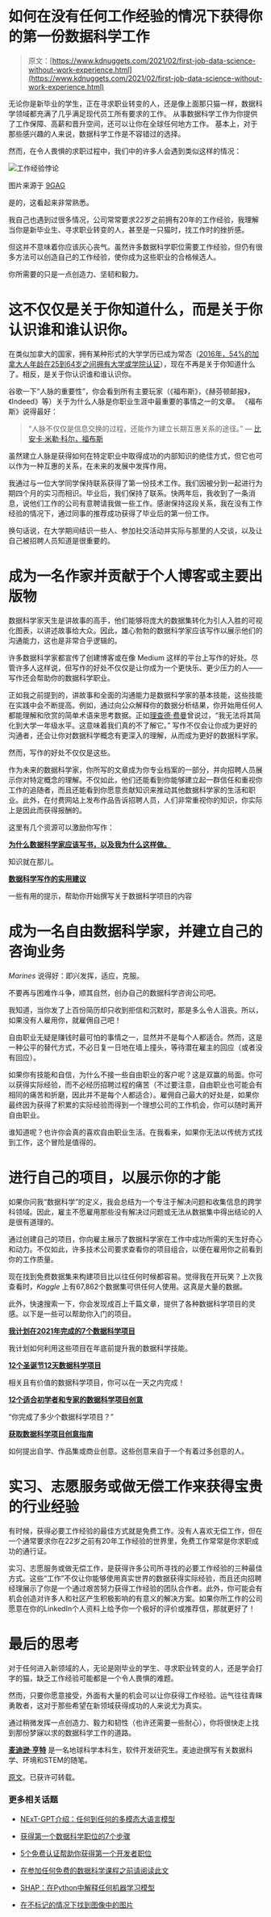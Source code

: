 # 如何在没有任何工作经验的情况下获得你的第一份数据科学工作

> 原文：[https://www.kdnuggets.com/2021/02/first-job-data-science-without-work-experience.html](https://www.kdnuggets.com/2021/02/first-job-data-science-without-work-experience.html)

无论你是新毕业的学生，正在寻求职业转变的人，还是像上面那只猫一样，数据科学领域都充满了几乎满足现代员工所有要求的工作。 从事数据科学工作为你提供了工作保障、高薪和晋升空间，还可以让你在全球任何地方工作。 基本上，对于那些感兴趣的人来说，数据科学工作是不容错过的选择。

然而，在令人畏惧的求职过程中，我们中的许多人会遇到类似这样的情况：

![工作经验悖论](../Images/3a8d50683ae0649cb8c41e7089e342d5.png)

图片来源于 [9GAG](https://images-cdn.9gag.com/photo/aQ1n2w8_700b.jpg)

是的，这看起来非常熟悉。

我自己也遇到过很多情况，公司常常要求22岁之前拥有20年的工作经验，我理解当你是新毕业生、寻求职业转变的人，甚至是一只猫时，找工作时的挫折感。

但这并不意味着你应该灰心丧气。虽然许多数据科学职位需要工作经验，但仍有很多方法可以创造自己的工作经验，使你成为这些职业的合格候选人。

你所需要的只是一点创造力、坚韧和毅力。

# 这不仅仅是关于你知道什么，而是关于你认识谁和谁认识你。

在类似加拿大的国家，拥有某种形式的大学学历已成为常态（[2016年，54%的加拿大人年龄在25到64岁之间拥有大学或学院认证](https://www150.statcan.gc.ca/n1/daily-quotidien/171129/dq171129a-eng.htm)），现在不再是关于你知道什么了。相反，是关于你认识谁和谁认识你。

谷歌一下“人脉的重要性”，你会看到所有主要玩家（《福布斯》，《赫芬顿邮报》，《Indeed》等）关于为什么人脉是你职业生涯中最重要的事情之一的文章。 《福布斯》说得最好：

> “人脉不仅仅是信息交换的过程，还能作为建立长期互惠关系的途径。” — [比安卡·米勒·科尔，福布斯](https://www.forbes.com/sites/biancamillercole/2019/03/20/why-networking-should-be-at-the-core-of-your-career/?sh=61cbf95a1300)

虽然建立人脉是获得如何在特定职业中取得成功的内部知识的绝佳方式，但它也可以作为一种互惠的关系，在未来的发展中发挥作用。

我通过与一位大学同学保持联系获得了第一份技术工作。我们因被分到一起进行为期四个月的实习而相识。毕业后，我们保持了联系。快两年后，我收到了一条消息，说他们工作的公司有意聘请我做一些工作。感谢保持这段关系，我在没有工作经验的情况下，通过同事的推荐成功获得了毕业后的第一份工作。

换句话说，在大学期间结识一些人、参加社交活动并实际与那里的人交谈，以及让自己被招聘人员知道是很重要的。

# 成为一名作家并贡献于个人博客或主要出版物

数据科学家天生是讲故事的高手，他们能够将庞大的数据集转化为引人入胜的可视化图表，以讲述故事给大众。因此，雄心勃勃的数据科学家应该写作以展示他们的沟通能力，这也是非常合乎逻辑的。

许多数据科学家都宣传了创建博客或在像 Medium 这样的平台上写作的好处。尽管许多人这样说，但写作的好处不仅仅是让你成为一个更快乐、更少压力的人——写作还会帮助你的数据科学职业。

正如我之前提到的，讲故事和全面的沟通能力是数据科学家的基本技能，这些技能在实践中会不断提高。例如，通过向公众解释你的数据分析结果，你开始用任何人都能理解和欣赏的简单术语来思考数据。正如[理查德·费曼](https://blog.doist.com/feynman-technique/)曾说过，“我无法将其简化到大学一年级水平。这意味着我们真的不了解它。” 写作不仅会让你成为更好的沟通者，还会让你对数据科学概念有更深入的理解，从而成为更好的数据科学家。

然而，写作的好处不仅仅是这些。

作为未来的数据科学家，你所写的文章成为你专业档案的一部分，并向招聘人员展示你对特定概念的理解。不仅如此，他们还能看到你能够建立起一群信任和重视你工作的追随者，而且还能看到你愿意贡献知识来推动其他数据科学家的生活和职业。此外，在付费网站上发布作品告诉招聘人员，人们非常重视你的知识，你实际上是因此而获得报酬的。

这里有几个资源可以激励你写作：

[**为什么数据科学家应该写书，以及我为什么这样做。**](https://towardsdatascience.com/why-data-scientists-should-write-books-and-why-i-did-1f047e10c6ab)

知识就在那儿。

[**数据科学写作的实用建议**](https://towardsdatascience.com/practical-advice-for-data-science-writing-cc842795ed52)

一些有用的提示，帮助你开始撰写关于数据科学项目的内容

# 成为一名自由数据科学家，并建立自己的咨询业务

*Marines* 说得好：即兴发挥，适应，克服。

不要再与困难作斗争，顺其自然，创办自己的数据科学咨询公司吧。

我知道，当你发了上百份简历却只收到拒信和沉默时，那是多么令人沮丧。所以，如果没有人雇用你，就雇佣自己吧！

自由职业无疑是赚钱时最可怕的事情之一，显然并不是每个人都适合。然而，这是一种公平的替代方式，不必日复一日地在墙上撞头，等待潜在雇主的回应（或者没有回应）。

如果你有技能和自信，为什么不接一些自由职业的客户呢？这是双赢的局面。你可以获得实际经验，而不必经历招聘过程的痛苦（不过要注意，自由职业也可能会有相同的痛苦和折磨，因此并不是每个人都适合）。雇佣自己最大的好处是，如果你最终因为获得了积累的实际经验而得到一个理想公司的工作机会，你可以随时离开自由职业。

谁知道呢？也许你会真的喜欢自由职业生活。在我看来，如果你无法以传统方式找到工作，这个冒险是值得的。

# 进行自己的项目，以展示你的才能

如果你问我“数据科学”的定义，我会总结为一个专注于解决问题和收集信息的跨学科领域。因此，雇主不愿雇用那些没有解决过问题或无法从数据集中得出结论的人是很有道理的。

通过创建自己的项目，你向雇主展示了数据科学家在工作中成功所需的天生好奇心和动力。不仅如此，许多技术公司要求查看你的项目组合，以便在雇用你之前看到你的工作质量。

现在找到免费数据集来构建项目比以往任何时候都容易。觉得我在开玩笑？上次我查看时，*Kaggle* 上有67,862个数据集可供任何人使用。这真是大量的数据。

此外，快速搜索一下，你会发现成百上千篇文章，提供了各种数据科学项目的灵感。以下是一些可以帮助你入门的项目。

[**我计划在2021年完成的7个数据科学项目**](https://towardsdatascience.com/the-7-data-science-projects-i-plan-on-completing-in-2021-5f7dd5cda72f)

我计划如何利用这些项目在年底前提升我的数据科学技能。

[**12个圣诞节12天数据科学项目**](https://towardsdatascience.com/12-data-science-projects-for-12-days-of-christmas-aff693f5ed2b)

相关且有价值的数据科学项目，你可以在一天之内完成！

[**12个适合初学者和专家的数据科学项目创意**](https://towardsdatascience.com/12-cool-data-science-projects-ideas-for-beginners-and-experts-fc75b5498e03)

“你完成了多少个数据科学项目？”

[**获取数据科学项目创意指南**](https://towardsdatascience.com/a-guide-to-getting-data-science-projects-ideas-9ba5aaeafa61)

如何提出自学、作品集或商业创意。这些创意来自于一个有着过多创意的人。

# 实习、志愿服务或做无偿工作来获得宝贵的行业经验

有时候，获得必要工作经验的最佳方式就是免费工作。没有人喜欢无偿工作，但在一个通常要求你在22岁之前有20年工作经验的世界里，免费工作常常是你求职成功的通行证。

实习、志愿服务或做无偿工作，是获得许多公司所寻找的必要工作经验的三种最佳方式。这些“工作”不仅让你能够使用真实世界的数据获得实际经验，而且还向招聘经理展示了你是一个通过艰苦努力获得工作经验的团队合作者。此外，你可能会有机会创造对许多人和社区产生积极影响的有意义的解决方案。如果你所工作的公司愿意在你的LinkedIn个人资料上给予你一个极好的评价或推荐信，那就更好了！

# 最后的思考

对于任何进入新领域的人，无论是刚毕业的学生、寻求职业转变的人，还是学会打字的猫，缺乏工作经验可能都是一个令人畏惧的难题。

然而，只要你愿意接受，外面有大量的机会可以让你获得工作经验。运气往往青睐勇敢者，这对于那些希望在新领域获得成功的人来说尤为真实。

通过稍微发挥一点创造力、毅力和韧性（也许还需要一些耐心），你将很快走上找到那份梦寐以求的数据科学工作的道路。

**[麦迪逊·亨特](https://madison13.medium.com/)** 是一名地球科学本科生，软件开发研究生。麦迪逊撰写有关数据科学、环境和STEM的随笔。

[原文](https://towardsdatascience.com/how-to-get-your-first-job-in-data-science-without-any-work-experience-37e33fad41b4)。已获许可转载。

### 更多相关话题

+   [NExT-GPT介绍：任何到任何的多模态大语言模型](https://www.kdnuggets.com/introduction-to-nextgpt-anytoany-multimodal-large-language-model)

+   [获得第一个数据科学职位的7个步骤](https://www.kdnuggets.com/7-steps-to-landing-your-first-data-science-job)

+   [5个免费认证帮助你获得第一个开发者职位](https://www.kdnuggets.com/5-free-certifications-to-land-your-first-developer-job)

+   [在参加任何免费的数据科学课程之前请阅读此文](https://www.kdnuggets.com/read-this-before-you-take-any-free-data-science-course)

+   [SHAP：在Python中解释任何机器学习模型](https://www.kdnuggets.com/2022/11/shap-explain-machine-learning-model-python.html)

+   [在不标记的情况下找到图像中的图片](https://www.kdnuggets.com/2022/09/find-picture-image-without-marking.html)
